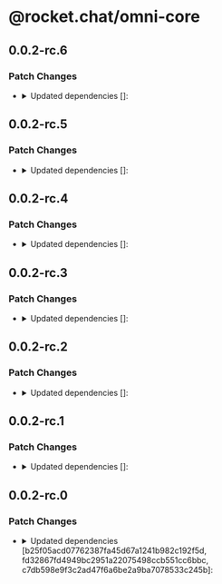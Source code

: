 # @rocket.chat/omni-core

## 0.0.2-rc.6

### Patch Changes

- <details><summary>Updated dependencies []:</summary>

  - @rocket.chat/models@1.6.0-rc.6
  </details>

## 0.0.2-rc.5

### Patch Changes

- <details><summary>Updated dependencies []:</summary>

  - @rocket.chat/models@1.6.0-rc.5
  </details>

## 0.0.2-rc.4

### Patch Changes

- <details><summary>Updated dependencies []:</summary>

  - @rocket.chat/models@1.6.0-rc.4
  </details>

## 0.0.2-rc.3

### Patch Changes

- <details><summary>Updated dependencies []:</summary>

  - @rocket.chat/models@1.6.0-rc.3
  </details>

## 0.0.2-rc.2

### Patch Changes

- <details><summary>Updated dependencies []:</summary>

  - @rocket.chat/models@1.6.0-rc.2
  </details>

## 0.0.2-rc.1

### Patch Changes

- <details><summary>Updated dependencies []:</summary>

  - @rocket.chat/models@1.6.0-rc.1
  </details>

## 0.0.2-rc.0

### Patch Changes

- <details><summary>Updated dependencies [b25f05acd07762387fa45d67a1241b982c192f5d, fd32867fd4949bc2951a22075498ccb551cc6bbc, c7db598e9f3c2ad47f6a6be2a9ba7078533c245b]:</summary>

  - @rocket.chat/models@1.6.0-rc.0
  </details>

